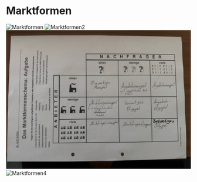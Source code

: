# Marktformen

![Marktformen](pics/marktformen.png)
![Marktformen2](pics/marktformen2.png)
![Marktformen3](pics/marktformen3.png)
![Marktformen4](pics/beispiele_fuer_marktformen.png)
